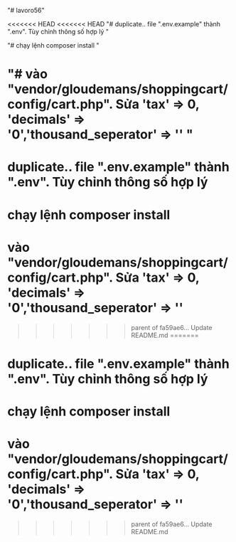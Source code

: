 "# lavoro56"

<<<<<<< HEAD
<<<<<<< HEAD
"# duplicate.. file ".env.example" thành ".env". Tùy chỉnh thông số hợp lý "

"# chạy lệnh composer install "

"# vào "vendor/gloudemans/shoppingcart/config/cart.php". Sửa 'tax' => 0, 'decimals' => '0','thousand_seperator' => '' "
=======
# duplicate.. file ".env.example" thành ".env". Tùy chỉnh thông số hợp lý

# chạy lệnh composer install

# vào "vendor/gloudemans/shoppingcart/config/cart.php". Sửa 'tax' => 0, 'decimals' => '0','thousand_seperator' => ''
>>>>>>> parent of fa59ae6... Update README.md
=======
# duplicate.. file ".env.example" thành ".env". Tùy chỉnh thông số hợp lý

# chạy lệnh composer install

# vào "vendor/gloudemans/shoppingcart/config/cart.php". Sửa 'tax' => 0, 'decimals' => '0','thousand_seperator' => ''
>>>>>>> parent of fa59ae6... Update README.md

